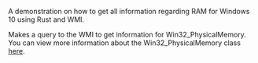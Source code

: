 A demonstration on how to get all information regarding RAM for Windows 10 using Rust and WMI.

Makes a query to the WMI to get information for Win32_PhysicalMemory.
You can view more information about the Win32_PhysicalMemory class [here](https://learn.microsoft.com/en-us/windows/win32/cimwin32prov/win32-physicalmemory).
